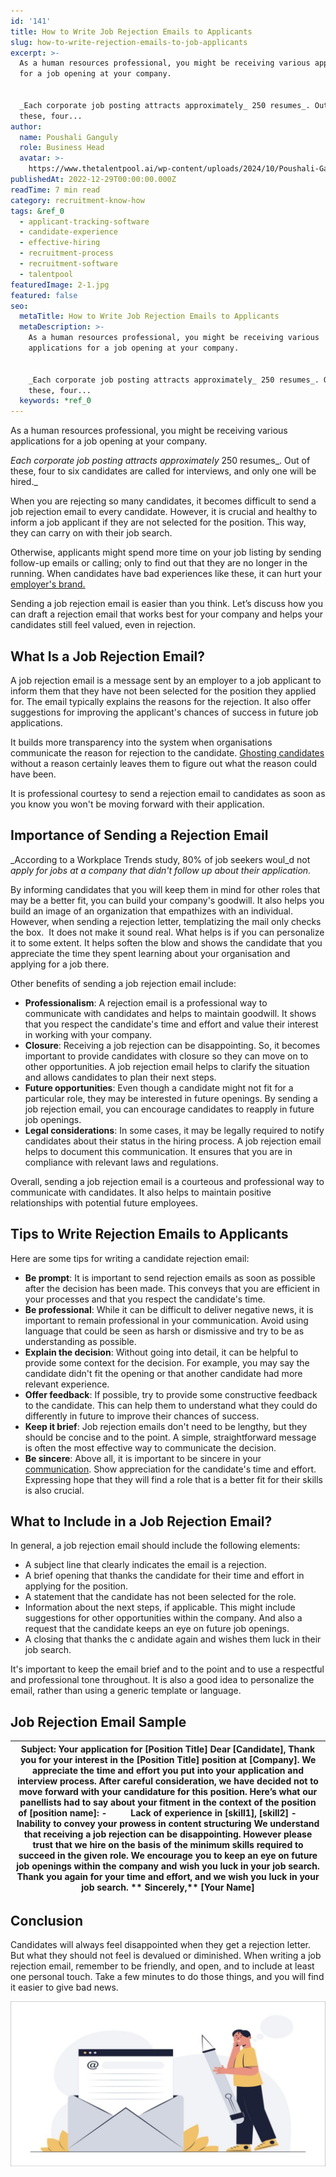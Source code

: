 ```yaml
---
id: '141'
title: How to Write Job Rejection Emails to Applicants
slug: how-to-write-rejection-emails-to-job-applicants
excerpt: >-
  As a human resources professional, you might be receiving various applications
  for a job opening at your company.


  _Each corporate job posting attracts approximately_ 250 resumes_. Out of
  these, four...
author:
  name: Poushali Ganguly
  role: Business Head
  avatar: >-
    https://www.thetalentpool.ai/wp-content/uploads/2024/10/Poushali-Gangulyimage.webp
publishedAt: 2022-12-29T00:00:00.000Z
readTime: 7 min read
category: recruitment-know-how
tags: &ref_0
  - applicant-tracking-software
  - candidate-experience
  - effective-hiring
  - recruitment-process
  - recruitment-software
  - talentpool
featuredImage: 2-1.jpg
featured: false
seo:
  metaTitle: How to Write Job Rejection Emails to Applicants
  metaDescription: >-
    As a human resources professional, you might be receiving various
    applications for a job opening at your company.


    _Each corporate job posting attracts approximately_ 250 resumes_. Out of
    these, four...
  keywords: *ref_0
---
```


As a human resources professional, you might be receiving various applications for a job opening at your company.

_Each corporate job posting attracts approximately_ 250 resumes_. Out of these, four to six candidates are called for interviews, and only one will be hired._

<!--more-->

When you are rejecting so many candidates, it becomes difficult to send a job rejection email to every candidate. However, it is crucial and healthy to inform a job applicant if they are not selected for the position. This way, they can carry on with their job search.

Otherwise, applicants might spend more time on your job listing by sending follow-up emails or calling; only to find out that they are no longer in the running. When candidates have bad experiences like these, it can hurt your [employer's brand.](https://www.thetalentpool.ai/blogs/7-ways-boost-your-employer-brand/)

Sending a job rejection email is easier than you think. Let’s discuss how you can draft a rejection email that works best for your company and helps your candidates still feel valued, even in rejection.

## **What Is a Job Rejection Email?**

A job rejection email is a message sent by an employer to a job applicant to inform them that they have not been selected for the position they applied for. The email typically explains the reasons for the rejection. It also offer suggestions for improving the applicant's chances of success in future job applications.

It builds more transparency into the system when organisations communicate the reason for rejection to the candidate. [Ghosting candidates](https://www.thetalentpool.ai/blogs/how-avoid-being-ghosted-by-candidates/) without a reason certainly leaves them to figure out what the reason could have been.

It is professional courtesy to send a rejection email to candidates as soon as you know you won't be moving forward with their application.

## **Importance of Sending a Rejection Email**

_According to a Workplace Trends study, 80% of job seekers woul_d not _apply for jobs at a company that didn't follow up about their application._

By informing candidates that you will keep them in mind for other roles that may be a better fit, you can build your company's goodwill. It also helps you build an image of an organization that empathizes with an individual. However, when sending a rejection letter, templatizing the mail only checks the box.  It does not make it sound real. What helps is if you can personalize it to some extent. It helps soften the blow and shows the candidate that you appreciate the time they spent learning about your organisation and applying for a job there.

Other benefits of sending a job rejection email include:

- **Professionalism**: A rejection email is a professional way to communicate with candidates and helps to maintain goodwill. It shows that you respect the candidate's time and effort and value their interest in working with your company.
- **Closure**: Receiving a job rejection can be disappointing. So, it becomes important to provide candidates with closure so they can move on to other opportunities. A job rejection email helps to clarify the situation and allows candidates to plan their next steps.
- **Future opportunities**: Even though a candidate might not fit for a particular role, they may be interested in future openings. By sending a job rejection email, you can encourage candidates to reapply in future job openings.
- **Legal considerations**: In some cases, it may be legally required to notify candidates about their status in the hiring process. A job rejection email helps to document this communication. It ensures that you are in compliance with relevant laws and regulations.

Overall, sending a job rejection email is a courteous and professional way to communicate with candidates. It also helps to maintain positive relationships with potential future employees.

## **Tips to Write Rejection Emails to Applicants**

Here are some tips for writing a candidate rejection email:

- **Be prompt**: It is important to send rejection emails as soon as possible after the decision has been made. This conveys that you are efficient in your processes and that you respect the candidate's time.
- **Be professional**: While it can be difficult to deliver negative news, it is important to remain professional in your communication. Avoid using language that could be seen as harsh or dismissive and try to be as understanding as possible.
- **Explain the decision**: Without going into detail, it can be helpful to provide some context for the decision. For example, you may say the candidate didn't fit the opening or that another candidate had more relevant experience.
- **Offer feedback**: If possible, try to provide some constructive feedback to the candidate. This can help them to understand what they could do differently in future to improve their chances of success.
- **Keep it brief**: Job rejection emails don't need to be lengthy, but they should be concise and to the point. A simple, straightforward message is often the most effective way to communicate the decision.
- **Be sincere**: Above all, it is important to be sincere in your [communication](https://www.thetalentpool.ai/blogs/6-ways-how-hr-can-improve-their-email-communication/). Show appreciation for the candidate's time and effort. Expressing hope that they will find a role that is a better fit for their skills is also crucial.

## **What** to Include **in a Job Rejection Email?**

In general, a job rejection email should include the following elements:

- A subject line that clearly indicates the email is a rejection.
- A brief opening that thanks the candidate for their time and effort in applying for the position.
- A statement that the candidate has not been selected for the role.
- Information about the next steps, if applicable. This might include suggestions for other opportunities within the company. And also a request that the candidate keeps an eye on future job openings.
- A closing that thanks the c andidate again and wishes them luck in their job search.

It's important to keep the email brief and to the point and to use a respectful and professional tone throughout. It is also a good idea to personalize the email, rather than using a generic template or language.

## **Job Rejection Email Sample**

|    **Subject: Your application for \[Position Title\]      Dear \[Candidate\],**      Thank you for your interest in the \[Position Title\] position at \[Company\]. We appreciate the time and effort you put into your application and interview process.      After careful consideration, we have decided not to move forward with your candidature for this position. Here’s what our panellists had to say about your fitment in the context of the position of \[position name\]:      \-          Lack of experience in \[skill1\], \[skill2\]   \-          Inability to convey your prowess in content structuring      We understand that receiving a job rejection can be disappointing. However please trust that we hire on the basis of the minimum skills required to succeed in the given role.   We encourage you to keep an eye on future job openings within the company and wish you luck in your job search.      Thank you again for your time and effort, and we wish you luck in your job search.   **   Sincerely,**   **\[Your Name\]** |
| --- |

## **Conclusion**

Candidates will always feel disappointed when they get a rejection letter. But what they should not feel is devalued or diminished. When writing a job rejection email, remember to be friendly, and open, and to include at least one personal touch. Take a few minutes to do those things, and you will find it easier to give bad news.

![Job Rejection Email](images/2-1-1024x536.jpg)
